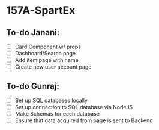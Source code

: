 # 157A-SpartEx

## To-do Janani:
- [ ] Card Component w/ props
- [ ] Dashboard/Search page
- [ ] Add item page with name
- [ ] Create new user account page

## To-do Gunraj:
- [ ] Set up SQL databases locally
- [ ] Set up connection to SQL database via NodeJS
- [ ] Make Schemas for each database
- [ ] Ensure that data acquired from page is sent to Backend
